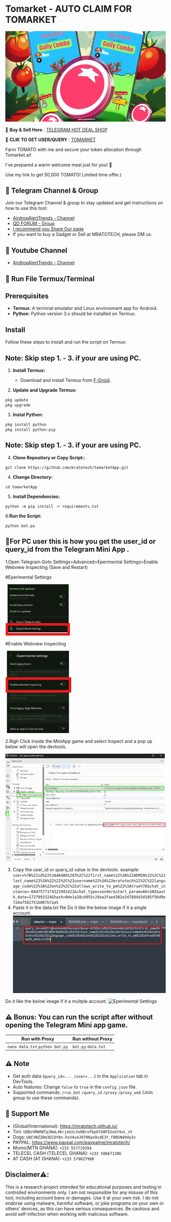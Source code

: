 # Tomarket -  AUTO CLAIM FOR TOMARKET

![Logo](images/logo.png)

🔗 **Buy & Sell Here** : [TELEGRAM HOT DEAL SHOP](https://t.me/THDShop)

🔗 **CLIK TO GET USER/QUERY** : [TOMARKET](https://t.me/Tomarket_ai_bot/app?startapp=0001dJzb)

Farm TOMATO with me and secure your token allocation through Tomarket.ai!

I've prepared a warm welcome meal just for you! 🍅

Use my link to get 50,000 TOMATO! Limited time offer.)

## 📢 Telegram Channel & Group

Join our Telegram Channel & group to stay updated and get instructions on how to use this tool:

- [AirdropAlertTrends - Channel](https://t.me/AIRDROPALERTTRENDS)
- [QD FORUM - Group](https://t.me/QDforum)
- [I recommend you Share Our page ](https://t.me/addlist/3oHlY2NsIfdiMjc0)
- If you want to buy a Gadget or Sell at MRATOTECH, please DM us.

## 📢 Youtube Channel
- [AirdropAlertTrends - Channel](https://www.youtube.com/@AIRDROPALERTTRENDS)

## 🚀 Run File Termux/Terminal

## Prerequisites

- **Termux**:  A terminal emulator and Linux environment app for Android.
- **Python**: Python version 3.x should be installed on Termux.

## Install

Follow these steps to install and run the script on Termux:

## Note: Skip step 1. - 3. if your are using PC.

1. **Install Termux:**
   - Download and install Termux from [F-Droid](https://f-droid.org/packages/com.termux/).

2. **Update and Upgrade Termux:**
```
pkg update
pkg upgrade
```

3. **Instal Python:**
```
pkg install python
pkg install python-pip

```
## Note: Skip step 1. - 3. if your are using PC.

4. **Clone Repository or Copy Script::**
```
git clone https://github.com/mratotech/tomarketApp.git 
```
4. **Change Directory:**
```
cd tomarketApp
```
5. **Install Dependencies:**
```
python -m pip install -r requirements.txt
```
6.**Run the Script:**
```
python bot.py
```
## 🤖For PC user this is how you get the user_id or query_id from the Telegram Mini App .
1.Open Telegram Goto Settings>Advanced>Eperimental Settings>Enable Webview Inspecting (Save and Restart)


#Eperimental Settings

![Eperimental Settings](images/ExperimentalSettings.png)


#Enable Webview Inspecting

![Eperimental Settings](images/Webview.png)


2.Righ Click Inside the MiniApp game and select Inspect and a pop up below will open the devtools.

![Eperimental Settings](images/query_id_value.png)

3. Copy the user_id or query_id value in the devtools. 
example: ```user=%7B%22id%22%3A464801283%2C%22first_name%22%3A%22ADMIN%22%2C%22last_name%22%3A%22%22%2C%22username%22%3A%22mratotech%22%2C%22language_code%22%3A%22en%22%2C%22allows_write_to_pm%22%3Atrue%7D&chat_instance=-6847577174321941422&chat_type=sender&start_param=Akn1NI&auth_date=1727993324&hash=0de1a28cd955c29aa2fae4302e3d7884d3d105f56d9e724af582751b007b7aa5```
4. Paste it in the data.txt file
Do it like the below image if it a single account.
![Eperimental Settings](images/single_account.png)

Do it like the below image if it a multple account.
![Eperimental Settings](images/multiple_account.png)

## ⚠️ Bonus: You can run the script after without opening the Telegram Mini app game.


| Run with Proxy                   | Run without Proxy   |
| -------------------------------- | ------------------- |
| `nano data.txt` `python bot.py` | `bot.py` `data.txt` |

## ⚠️ Note

- Get auth data (`query_id=... /user=...`) in the `Application` tab in DevTools.
- Auto features: Change `false` to `true` in the `config.json` file.
- Supported commands: `/run_bot` `/query_id` `/proxy` `/proxy_web` (Join group to use these commands).

## 💱 Support Me

- (Global/International): https://mratotech.github.io/
- Ton: ```UQBsVMARBTpJWaL46rjeUzLVoOBrvFbpOl68FEUuGY4vL_nt```
- Dogs: ```UQCVNZZ0m3ECDY8n-hsV4u4JO700ye9cdEJY_f0BSN49do3v```
- PAYPAL: https://www.paypal.com/paypalme/mratotech/
- Momo(MTN GHANA): ```+233 557719394```
- TELECEL CASH (TELECEL GHANA): ```+233 506671286```
- AT CASH (AT GHANA): ```+233 579027980```

## Disclaimer⚠️:

This is a research project intended for educational purposes and testing in controlled environments only. I am not responsible for any misuse of this tool, including account bans or damages. Use it at your own risk. I do not endorse using malware, harmful software, or joke programs on your own or others' devices, as this can have serious consequences. Be cautious and avoid self-infection when working with malicious software.

